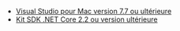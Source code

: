 * [Visual Studio pour Mac version 7.7 ou ultérieure](https://visualstudio.microsoft.com/downloads/)
* [Kit SDK .NET Core 2.2 ou version ultérieure](https://www.microsoft.com/net/download/all)